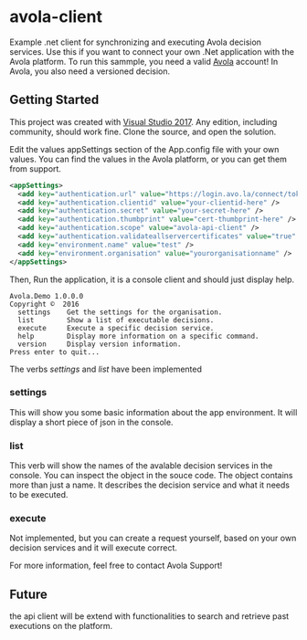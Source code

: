 # avola-client
Example .net client for synchronizing and executing Avola decision services. Use this if you want to connect your own .Net application with the Avola platform.
To run this sammple, you need a valid [Avola](http://www.avo.la) account! In Avola, you also need a versioned decision.

## Getting Started
This project was created with [Visual Studio 2017](https://www.visualstudio.com/vs/whatsnew/). Any edition, including community, should work fine. Clone the source, and open the solution.

Edit the values appSettings section of the App.config file with your own values. You can find the values in the Avola platform, or you can get them from support.
```xml
<appSettings>
  <add key="authentication.url" value="https://login.avo.la/connect/token" />
  <add key="authentication.clientid" value="your-clientid-here" />
  <add key="authentication.secret" value="your-secret-here" />
  <add key="authentication.thumbprint" value="cert-thumbprint-here" />
  <add key="authentication.scope" value="avola-api-client" />
  <add key="authentication.validateallservercertificates" value="true" />
  <add key="environment.name" value="test" />
  <add key="environment.organisation" value="yourorganisationname" />
</appSettings>
```

Then, Run the application, it is a console client and should just display help.
```
Avola.Demo 1.0.0.0
Copyright ©  2016
  settings    Get the settings for the organisation.
  list        Show a list of executable decisions.
  execute     Execute a specific decision service.
  help        Display more information on a specific command.
  version     Display version information.
Press enter to quit...
```

The verbs _settings_ and _list_ have been implemented
### settings
This will show you some basic information about the app environment. It will display a short piece of json in the console.

### list
This verb will show the names of the avalable decision services in the console. You can inspect the object in the souce code. The object contains more than just a name. It describes the decision service and what it needs to be executed.

### execute
Not implemented, but you can create a request yourself, based on your own decision services and it will execute correct. 

For more information, feel free to contact Avola Support!

## Future
the api client will be extend with functionalities to search and retrieve past executions on the platform.
